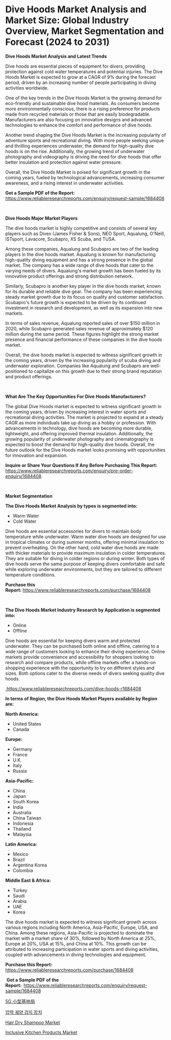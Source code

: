 <p><h1>Dive Hoods Market Analysis and Market Size: Global Industry Overview, Market Segmentation and Forecast (2024 to 2031)</h1></p><p><strong>Dive Hoods Market Analysis and Latest Trends</strong></p>
<p><p>Dive hoods are essential pieces of equipment for divers, providing protection against cold water temperatures and potential injuries. The Dive Hoods Market is expected to grow at a CAGR of 9% during the forecast period, driven by an increasing number of people participating in diving activities worldwide. </p><p>One of the key trends in the Dive Hoods Market is the growing demand for eco-friendly and sustainable dive hood materials. As consumers become more environmentally conscious, there is a rising preference for products made from recycled materials or those that are easily biodegradable. Manufacturers are also focusing on innovative designs and advanced technologies to enhance the comfort and performance of dive hoods.</p><p>Another trend shaping the Dive Hoods Market is the increasing popularity of adventure sports and recreational diving. With more people seeking unique and thrilling experiences underwater, the demand for high-quality dive hoods is on the rise. Additionally, the growing trend of underwater photography and videography is driving the need for dive hoods that offer better insulation and protection against water pressure.</p><p>Overall, the Dive Hoods Market is poised for significant growth in the coming years, fueled by technological advancements, increasing consumer awareness, and a rising interest in underwater activities.</p></p>
<p><strong>Get a Sample PDF of the Report:&nbsp;</strong> <a href="https://www.reliableresearchreports.com/enquiry/request-sample/1684408">https://www.reliableresearchreports.com/enquiry/request-sample/1684408</a></p>
<p>&nbsp;</p>
<p><strong>Dive Hoods Major Market Players</strong></p>
<p><p>The dive hoods market is highly competitive and consists of several key players such as Divex (James Fisher & Sons), NEO Sport, Aqualung, O'Neill, ISTsport, Lavacore, Scubapro, XS Scuba, and TUSA. </p><p>Among these companies, Aqualung and Scubapro are two of the leading players in the dive hoods market. Aqualung is known for manufacturing high-quality diving equipment and has a strong presence in the global market. The company has a wide range of dive hoods that cater to the varying needs of divers. Aqualung's market growth has been fueled by its innovative product offerings and strong distribution network.</p><p>Similarly, Scubapro is another key player in the dive hoods market, known for its durable and reliable dive gear. The company has been experiencing steady market growth due to its focus on quality and customer satisfaction. Scubapro's future growth is expected to be driven by its continued investment in research and development, as well as its expansion into new markets.</p><p>In terms of sales revenue, Aqualung reported sales of over $150 million in 2020, while Scubapro generated sales revenue of approximately $120 million during the same period. These figures highlight the strong market presence and financial performance of these companies in the dive hoods market.</p><p>Overall, the dive hoods market is expected to witness significant growth in the coming years, driven by the increasing popularity of scuba diving and underwater exploration. Companies like Aqualung and Scubapro are well-positioned to capitalize on this growth due to their strong brand reputation and product offerings.</p></p>
<p>&nbsp;</p>
<p><strong>What Are The Key Opportunities For Dive Hoods Manufacturers?</strong></p>
<p><p>The global Dive Hoods market is expected to witness significant growth in the coming years, driven by increasing interest in water sports and recreational diving activities. The market is projected to expand at a steady CAGR as more individuals take up diving as a hobby or profession. With advancements in technology, dive hoods are becoming more durable, lightweight, and offering improved thermal insulation. Additionally, the growing popularity of underwater photography and cinematography is expected to boost the demand for high-quality dive hoods. Overall, the future outlook for the Dive Hoods market looks promising with opportunities for innovation and expansion.</p></p>
<p><strong>Inquire or Share Your Questions If Any Before Purchasing This Report:</strong> <a href="https://www.reliableresearchreports.com/enquiry/pre-order-enquiry/1684408">https://www.reliableresearchreports.com/enquiry/pre-order-enquiry/1684408</a></p>
<p>&nbsp;</p>
<p><strong>Market Segmentation</strong></p>
<p><strong>The Dive Hoods Market Analysis by types is segmented into:</strong></p>
<p><ul><li>Warm Water</li><li>Cold Water</li></ul></p>
<p><p>Dive hoods are essential accessories for divers to maintain body temperature while underwater. Warm water dive hoods are designed for use in tropical climates or during summer months, offering minimal insulation to prevent overheating. On the other hand, cold water dive hoods are made with thicker materials to provide maximum insulation in colder temperatures. They are suitable for diving in colder regions or during winter. Both types of dive hoods serve the same purpose of keeping divers comfortable and safe while exploring underwater environments, but they are tailored to different temperature conditions.</p></p>
<p><strong>Purchase this Report:&nbsp;</strong><a href="https://www.reliableresearchreports.com/purchase/1684408">https://www.reliableresearchreports.com/purchase/1684408</a></p>
<p>&nbsp;</p>
<p><strong>The Dive Hoods Market Industry Research by Application is segmented into:</strong></p>
<p><ul><li>Online</li><li>Offline</li></ul></p>
<p><p>Dive hoods are essential for keeping divers warm and protected underwater. They can be purchased both online and offline, catering to a wide range of customers looking to enhance their diving experience. Online markets provide convenience and accessibility for shoppers looking to research and compare products, while offline markets offer a hands-on shopping experience with the opportunity to try on different styles and sizes. Both options cater to the diverse needs of divers seeking quality dive hoods.</p></p>
<p><a href="https://www.reliableresearchreports.com/dive-hoods-r1684408">&nbsp;https://www.reliableresearchreports.com/dive-hoods-r1684408</a></p>
<p><strong>In terms of Region, the Dive Hoods Market Players available by Region are:</strong></p>
<p>
    <p> <strong> North America: </strong>
        <ul>
            <li>United States</li>
            <li>Canada</li>
        </ul>
        </p> 
    <p> <strong> Europe: </strong>
        <ul>
            <li>Germany</li>
            <li>France</li>
            <li>U.K.</li>
            <li>Italy</li>
            <li>Russia</li>
        </ul>
        </p> 
    <p> <strong> Asia-Pacific: </strong>
        <ul>
            <li>China</li>
            <li>Japan</li>
            <li>South Korea</li>
            <li>India</li>
            <li>Australia</li>
            <li>China Taiwan</li>
            <li>Indonesia</li>
            <li>Thailand</li>
            <li>Malaysia</li>
        </ul>
        </p> 
    <p> <strong> Latin America: </strong>
        <ul>
            <li>Mexico</li>
            <li>Brazil</li>
            <li>Argentina Korea</li>
            <li>Colombia</li>
        </ul>
        </p> 
    <p> <strong> Middle East & Africa: </strong>
        <ul>
            <li>Turkey</li>
            <li>Saudi</li>
            <li>Arabia</li>
            <li>UAE</li>
            <li>Korea</li>
        </ul>
    </p>
    </p>
<p><p>The dive hoods market is expected to witness significant growth across various regions including North America, Asia-Pacific, Europe, USA, and China. Among these regions, Asia-Pacific is projected to dominate the market with a market share of 30%, followed by North America at 25%, Europe at 20%, USA at 15%, and China at 10%. This growth can be attributed to increasing participation in water sports and diving activities, coupled with advancements in diving technologies and equipment.</p></p>
<p><strong>Purchase this Report: </strong><a href="https://www.reliableresearchreports.com/purchase/1684408">https://www.reliableresearchreports.com/purchase/1684408</a></p>
<p>&nbsp;<strong>Get a Sample PDF of the Report:&nbsp;&nbsp;</strong><a href="https://www.reliableresearchreports.com/enquiry/request-sample/1684408">https://www.reliableresearchreports.com/enquiry/request-sample/1684408</a></p>
<p><strong></strong></p>
<p><p><a href="https://github.com/DayanaRunolfsdottir/Market-Research-Report-List-1/blob/main/8073995141364.md">5G 小型基地局</a></p><p><a href="https://github.com/FelipeGrrady654556/Market-Research-Report-List-2/blob/main/3642167149218.md">압력 궤양 감지 장치</a></p><p><a href="https://github.com/ajohirul8010/Market-Research-Report-List-1/blob/main/hair-dry-shampoo-market.md">Hair Dry Shampoo Market</a></p><p><a href="https://github.com/jahid123ahm/Market-Research-Report-List-1/blob/main/inclusive-kitchen-products-market.md">Inclusive Kitchen Products Market</a></p></p>